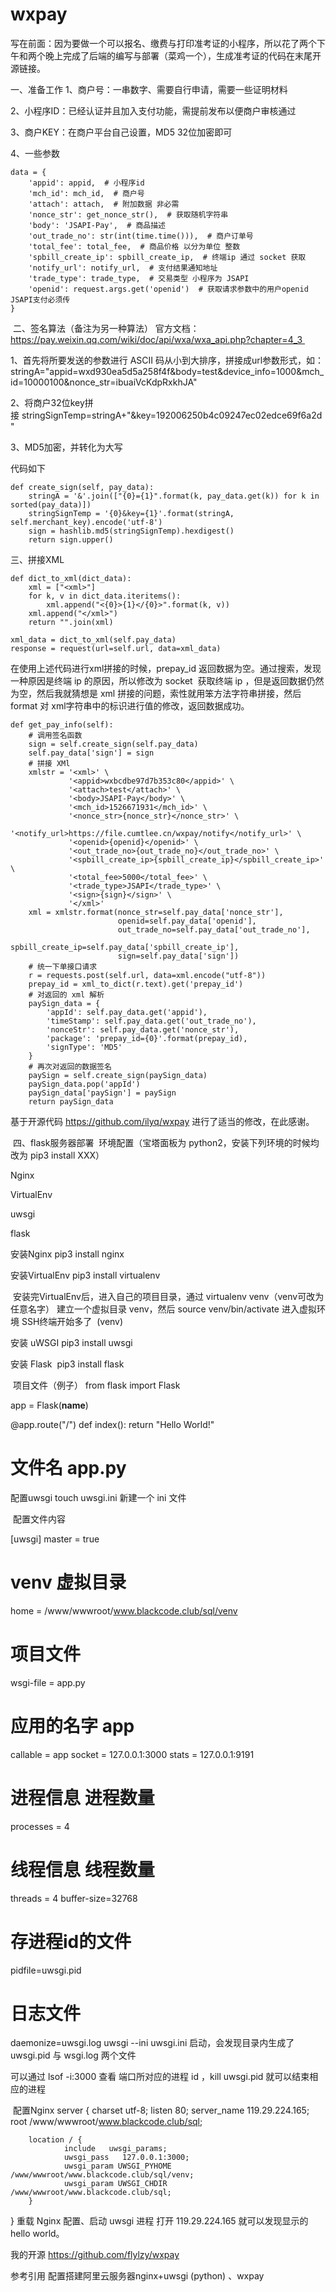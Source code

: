 # wxpay
写在前面：因为要做一个可以报名、缴费与打印准考证的小程序，所以花了两个下午和两个晚上完成了后端的编写与部署（菜鸡一个），生成准考证的代码在末尾开源链接。

一、准备工作
1、商户号：一串数字、需要自行申请，需要一些证明材料

2、小程序ID：已经认证并且加入支付功能，需提前发布以便商户审核通过

3、商户KEY：在商户平台自己设置，MD5 32位加密即可

4、一些参数

    data = {
        'appid': appid,  # 小程序id
        'mch_id': mch_id,  # 商户号
        'attach': attach,  # 附加数据 非必需
        'nonce_str': get_nonce_str(),  # 获取随机字符串
        'body': 'JSAPI-Pay',  # 商品描述
        'out_trade_no': str(int(time.time())),  # 商户订单号
        'total_fee': total_fee,  # 商品价格 以分为单位 整数
        'spbill_create_ip': spbill_create_ip,  # 终端ip 通过 socket 获取
        'notify_url': notify_url,  # 支付结果通知地址
        'trade_type': trade_type,  # 交易类型 小程序为 JSAPI
        'openid': request.args.get('openid')  # 获取请求参数中的用户openid JSAPI支付必须传
    }



 二、签名算法（备注为另一种算法）
官方文档：https://pay.weixin.qq.com/wiki/doc/api/wxa/wxa_api.php?chapter=4_3 

1、首先将所要发送的参数进行 ASCII 码从小到大排序，拼接成url参数形式，如：stringA="appid=wxd930ea5d5a258f4f&body=test&device_info=1000&mch_id=10000100&nonce_str=ibuaiVcKdpRxkhJA"

2、将商户32位key拼接 stringSignTemp=stringA+"&key=192006250b4c09247ec02edce69f6a2d" 

3、MD5加密，并转化为大写

 代码如下
```
def create_sign(self, pay_data):
    stringA = '&'.join(["{0}={1}".format(k, pay_data.get(k)) for k in sorted(pay_data)])
    stringSignTemp = '{0}&key={1}'.format(stringA, self.merchant_key).encode('utf-8')
    sign = hashlib.md5(stringSignTemp).hexdigest()
    return sign.upper()
```
三、拼接XML
```
def dict_to_xml(dict_data):
    xml = ["<xml>"]
    for k, v in dict_data.iteritems():
        xml.append("<{0}>{1}</{0}>".format(k, v))
    xml.append("</xml>")
    return "".join(xml)

xml_data = dict_to_xml(self.pay_data)
response = request(url=self.url, data=xml_data)
```
在使用上述代码进行xml拼接的时候，prepay_id 返回数据为空。通过搜索，发现一种原因是终端 ip 的原因，所以修改为 socket  获取终端 ip ，但是返回数据仍然为空，然后我就猜想是 xml 拼接的问题，索性就用笨方法字符串拼接，然后 format 对 xml字符串中的标识进行值的修改，返回数据成功。
```
def get_pay_info(self):
    # 调用签名函数
    sign = self.create_sign(self.pay_data)
    self.pay_data['sign'] = sign
    # 拼接 XMl
    xmlstr = '<xml>' \
             '<appid>wxbcdbe97d7b353c80</appid>' \
             '<attach>test</attach>' \
             '<body>JSAPI-Pay</body>' \
             '<mch_id>1526671931</mch_id>' \
             '<nonce_str>{nonce_str}</nonce_str>' \
             '<notify_url>https://file.cumtlee.cn/wxpay/notify</notify_url>' \
             '<openid>{openid}</openid>' \
             '<out_trade_no>{out_trade_no}</out_trade_no>' \
             '<spbill_create_ip>{spbill_create_ip}</spbill_create_ip>' \
             '<total_fee>5000</total_fee>' \
             '<trade_type>JSAPI</trade_type>' \
             '<sign>{sign}</sign>' \
             '</xml>'
    xml = xmlstr.format(nonce_str=self.pay_data['nonce_str'],
                        openid=self.pay_data['openid'],
                        out_trade_no=self.pay_data['out_trade_no'],
                        spbill_create_ip=self.pay_data['spbill_create_ip'],
                        sign=self.pay_data['sign'])
    # 统一下单接口请求
    r = requests.post(self.url, data=xml.encode("utf-8"))
    prepay_id = xml_to_dict(r.text).get('prepay_id')
    # 对返回的 xml 解析
    paySign_data = {
        'appId': self.pay_data.get('appid'),
        'timeStamp': self.pay_data.get('out_trade_no'),
        'nonceStr': self.pay_data.get('nonce_str'),
        'package': 'prepay_id={0}'.format(prepay_id),
        'signType': 'MD5'
    }
    # 再次对返回的数据签名
    paySign = self.create_sign(paySign_data)
    paySign_data.pop('appId')
    paySign_data['paySign'] = paySign
    return paySign_data
```
基于开源代码 https://github.com/ilyq/wxpay 进行了适当的修改，在此感谢。

 四、flask服务器部署
 环境配置（宝塔面板为 python2，安装下列环境的时候均改为 pip3 install XXX）

Nginx

VirtualEnv

uwsgi

flask

安装Nginx
pip3 install nginx

安装VirtualEnv
pip3 install virtualenv

 安装完VirtualEnv后，进入自己的项目目录，通过 virtualenv venv（venv可改为任意名字） 建立一个虚拟目录 venv，然后 source venv/bin/activate 进入虚拟环境 SSH终端开始多了  (venv)

安装 uWSGI
pip3 install uwsgi

安装 Flask 
pip3 install flask

 项目文件（例子）
from flask import Flask

app = Flask(__name__)

@app.route("/")
def index():
    return "Hello World!"

# 文件名 app.py
配置uwsgi
touch uwsgi.ini 新建一个 ini 文件

 配置文件内容

[uwsgi]
master = true
# venv 虚拟目录
home = /www/wwwroot/www.blackcode.club/sql/venv
# 项目文件
wsgi-file = app.py
# 应用的名字 app
callable = app
socket = 127.0.0.1:3000
stats = 127.0.0.1:9191
# 进程信息 进程数量
processes = 4
# 线程信息  线程数量
threads = 4
buffer-size=32768
# 存进程id的文件
pidfile=uwsgi.pid
# 日志文件
daemonize=uwsgi.log
uwsgi --ini uwsgi.ini 启动，会发现目录内生成了 uwsgi.pid 与 wsgi.log 两个文件

可以通过 lsof -i:3000 查看 端口所对应的进程 id ，kill uwsgi.pid 就可以结束相应的进程

 配置Nginx
server {
        charset      utf-8;
        listen       80;
        server_name  119.29.224.165;
        root         /www/wwwroot/www.blackcode.club/sql;

        location / {
				include   uwsgi_params;
           		uwsgi_pass   127.0.0.1:3000;
           		uwsgi_param UWSGI_PYHOME /www/wwwroot/www.blackcode.club/sql/venv;
           		uwsgi_param UWSGI_CHDIR  /www/wwwroot/www.blackcode.club/sql;
        }
}
重载 Nginx 配置、启动 uwsgi 进程
打开 119.29.224.165 就可以发现显示的 hello world。

我的开源 https://github.com/flylzy/wxpay

参考引用 配置搭建阿里云服务器nginx+uwsgi (python) 、wxpay
